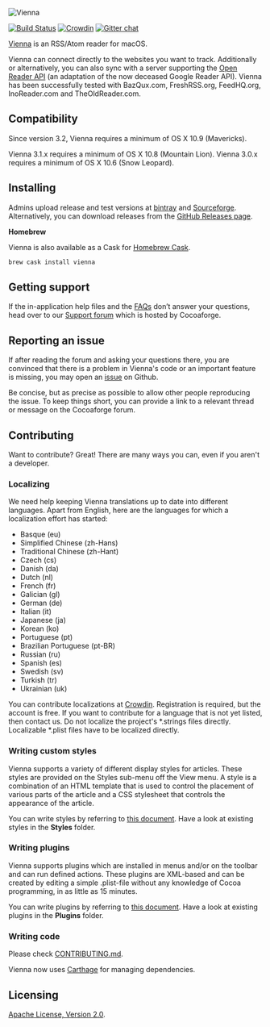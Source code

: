 ![Vienna](https://vienna-rss.sourceforge.io/img/vienna_logo.png)

[![Build Status](https://travis-ci.org/ViennaRSS/vienna-rss.svg?branch=master)](https://travis-ci.org/ViennaRSS/vienna-rss)
[![Crowdin](https://d322cqt584bo4o.cloudfront.net/vienna-rss/localized.svg)](https://crowdin.com/project/vienna-rss)
[![Gitter chat](https://badges.gitter.im/gitterHQ/gitter.png)](https://gitter.im/ViennaRSS/Lobby)

[Vienna](http://www.vienna-rss.com) is an RSS/Atom reader for macOS.

Vienna can connect directly to the websites you want to track.
Additionally or alternatively, you can also sync with a server supporting the [Open Reader API](http://rss-sync.github.io/Open-Reader-API/rssconsensus/) (an adaptation of the now deceased Google Reader API). Vienna has been successfully tested with BazQux.com, FreshRSS.org, FeedHQ.org, InoReader.com and TheOldReader.com.


Compatibility
-------------

Since version 3.2, Vienna requires a minimum of OS X 10.9 (Mavericks).

Vienna 3.1.x requires a minimum of OS X 10.8 (Mountain Lion).
Vienna 3.0.x requires a minimum of OS X 10.6 (Snow Leopard).


Installing
----------

Admins upload release and test versions at [bintray](https://bintray.com/viennarss/vienna-rss/vienna-rss/) and [Sourceforge](https://sourceforge.net/projects/vienna-rss/files/).  
Alternatively, you can download releases from the [GitHub Releases page](https://github.com/ViennaRSS/vienna-rss/releases).

**Homebrew**

Vienna is also available as a Cask for [Homebrew Cask](https://github.com/phinze/homebrew-cask).
```bash
brew cask install vienna
```

Getting support
---------------

If the in-application help files and the [FAQs](http://www.vienna-rss.com/?page_id=96) don’t answer your questions, head over to our [Support forum](https://forums.cocoaforge.com/viewforum.php?f=18) which is hosted by Cocoaforge.

Reporting an issue
------------------

If after reading the forum and asking your questions there, you are convinced that there is a problem in Vienna's code or an important feature is missing, you may open an [issue](https://github.com/ViennaRSS/vienna-rss/issues?direction=desc&sort=created&state=open) on Github.

Be concise, but as precise as possible to allow other people reproducing the issue. To keep things short, you can provide a link to a relevant thread or message on the Cocoaforge forum.

Contributing
------------

Want to contribute? Great! There are many ways you can, even if you aren't a developer.

### Localizing ###

We need help keeping Vienna translations up to date into different languages. Apart from English, here are the languages for which a localization effort has started:

* Basque (eu)
* Simplified Chinese (zh-Hans)
* Traditional Chinese (zh-Hant)
* Czech (cs)
* Danish (da)
* Dutch (nl)
* French (fr)
* Galician (gl)
* German (de)
* Italian (it)
* Japanese (ja)
* Korean (ko)
* Portuguese (pt)
* Brazilian Portuguese (pt-BR)
* Russian (ru)
* Spanish (es)
* Swedish (sv)
* Turkish (tr)
* Ukrainian (uk)

You can contribute localizations at [Crowdin](https://crowdin.com/project/vienna-rss). Registration is required, but the account is free. If you want to contribute for a language that is not yet listed, then contact us. Do not localize the project's \*.strings files directly. Localizable \*.plist files have to be localized directly.

### Writing custom styles

Vienna supports a variety of different display styles for articles. These styles are provided on the Styles sub-menu off the View menu. A style is a combination of an HTML template that is used to control the placement of various parts of the article and a CSS stylesheet that controls the appearance of the article.

You can write styles by referring to [this document](http://www.vienna-rss.com/?page_id=65). Have a look at existing styles in the __Styles__ folder.

### Writing plugins

Vienna supports plugins which are installed in menus and/or on the toolbar and can run defined actions. These plugins are XML-based and can be created by editing a simple .plist-file without any knowledge of Cocoa programming, in as little as 15 minutes.

You can write plugins by referring to [this document](http://www.vienna-rss.com/?page_id=120). Have a look at existing plugins in the __Plugins__ folder.

### Writing code

Please check [CONTRIBUTING.md](CONTRIBUTING.md).

Vienna now uses [Carthage](https://github.com/Carthage/Carthage) for managing dependencies.

Licensing
---------

[Apache License, Version 2.0](LICENCE.md).
